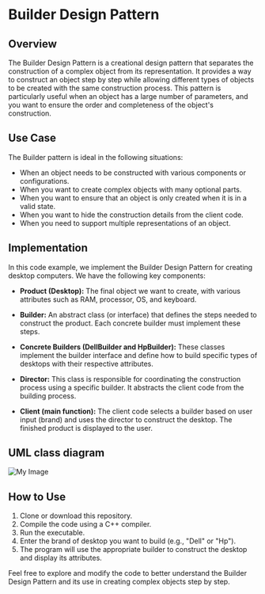 # Builder Design Pattern

## Overview

The Builder Design Pattern is a creational design pattern that separates the construction of a complex object from its representation. It provides a way to construct an object step by step while allowing different types of objects to be created with the same construction process. This pattern is particularly useful when an object has a large number of parameters, and you want to ensure the order and completeness of the object's construction.

## Use Case
The Builder pattern is ideal in the following situations:

- When an object needs to be constructed with various components or configurations.
- When you want to create complex objects with many optional parts.
- When you want to ensure that an object is only created when it is in a valid state.
- When you want to hide the construction details from the client code.
- When you need to support multiple representations of an object.

## Implementation

In this code example, we implement the Builder Design Pattern for creating desktop computers. We have the following key components:

- **Product (Desktop):** The final object we want to create, with various attributes such as RAM, processor, OS, and keyboard.

- **Builder:** An abstract class (or interface) that defines the steps needed to construct the product. Each concrete builder must implement these steps.

- **Concrete Builders (DellBuilder and HpBuilder):** These classes implement the builder interface and define how to build specific types of desktops with their respective attributes.

- **Director:** This class is responsible for coordinating the construction process using a specific builder. It abstracts the client code from the building process.

- **Client (main function):** The client code selects a builder based on user input (brand) and uses the director to construct the desktop. The finished product is displayed to the user.

## UML class diagram
![My Image](https://github.com/rohithooda10/Design-Patterns/tree/cb976b2fff6d2eeec9db1f79ba73a28477095d3b/Builder#uml-class-diagram/UNL.png)

## How to Use

1. Clone or download this repository.
2. Compile the code using a C++ compiler.
3. Run the executable.
4. Enter the brand of desktop you want to build (e.g., "Dell" or "Hp").
5. The program will use the appropriate builder to construct the desktop and display its attributes.

Feel free to explore and modify the code to better understand the Builder Design Pattern and its use in creating complex objects step by step.

